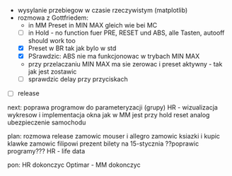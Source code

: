 - wysylanie przebiegow w czasie rzeczywistym (matplotlib)
- rozmowa z Gottfriedem:
	- in MM Preset in MIN MAX gleich wie bei MC
	- [ ] in Hold - no function fuer PRE, RESET und ABS, alle Tasten, autooff should work too
	- [x] Preset w BR tak jak bylo w std
	- [x] PSrawdzic: ABS nie ma funkcjonowac w trybach MIN MAX
	- przy przelaczaniu MIN MAX ma sie zerowac i preset aktywny - tak jak jest zostawic
	- [ ] sprawdzic delay przy przyciskach
- [ ] release 





next:
poprawa programow do parameteryzacji (grupy)
HR - wizualizacja wykresow i implementacja okna
jak w MM jest przy hold reset analog
ubezpieczenie samochodu


plan:
rozmowa
release
zamowic mouser i allegro
zamowic ksiazki i kupic klawke
zamowic filipowi prezent
bilety na 15-stycznia
??poprawic programy???
HR - life data


pon: HR dokonczyc
Optimar - 
MM dokonczyc